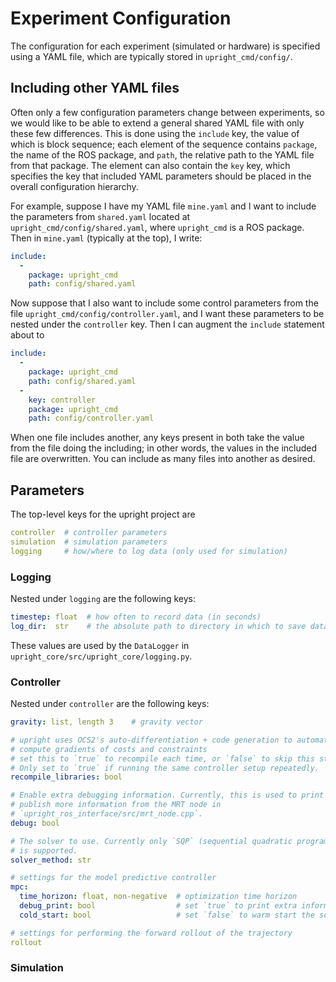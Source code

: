 # Experiment Configuration

The configuration for each experiment (simulated or hardware) is specified
using a YAML file, which are typically stored in `upright_cmd/config/`.

## Including other YAML files

Often only a few configuration parameters change between experiments, so we
would like to be able to extend a general shared YAML file with only these few
differences. This is done using the `include` key, the value of which is block
sequence; each element of the sequence contains `package`, the name of the ROS
package, and `path`, the relative path to the YAML file from that package. The
element can also contain the `key` key, which specifies the key that included
YAML parameters should be placed in the overall configuration hierarchy.

For example, suppose I have my YAML file `mine.yaml` and I want to include the
parameters from `shared.yaml` located at `upright_cmd/config/shared.yaml`,
where `upright_cmd` is a ROS package. Then in `mine.yaml` (typically at the
top), I write:
```yaml
include:
  -
    package: upright_cmd
    path: config/shared.yaml
```

Now suppose that I also want to include some control parameters from the file
`upright_cmd/config/controller.yaml`, and I want these parameters to be nested
under the `controller` key. Then I can augment the `include` statement about
to
```yaml
include:
  -
    package: upright_cmd
    path: config/shared.yaml
  -
    key: controller
    package: upright_cmd
    path: config/controller.yaml
```

When one file includes another, any keys present in both take the value from
the file doing the including; in other words, the values in the included file
are overwritten. You can include as many files into another as desired.

## Parameters

The top-level keys for the upright project are
```yaml
controller  # controller parameters
simulation  # simulation parameters
logging     # how/where to log data (only used for simulation)
```

### Logging

Nested under `logging` are the following keys:
```yaml
timestep: float  # how often to record data (in seconds)
log_dir:  str    # the absolute path to directory in which to save data
```
These values are used by the `DataLogger` in
`upright_core/src/upright_core/logging.py`.

### Controller
Nested under `controller` are the following keys:
```yaml
gravity: list, length 3    # gravity vector

# upright uses OCS2's auto-differentiation + code generation to automatically
# compute gradients of costs and constraints
# set this to `true` to recompile each time, or `false` to skip this step.
# Only set to `true` if running the same controller setup repeatedly.
recompile_libraries: bool

# Enable extra debugging information. Currently, this is used to print and
# publish more information from the MRT node in
# `upright_ros_interface/src/mrt_node.cpp`.
debug: bool

# The solver to use. Currently only `SQP` (sequential quadratic programming)
# is supported.
solver_method: str

# settings for the model predictive controller
mpc:
  time_horizon: float, non-negative  # optimization time horizon
  debug_print: bool                  # set `true` to print extra information
  cold_start: bool                   # set `false` to warm start the solver at each control iteration

# settings for performing the forward rollout of the trajectory
rollout
```

### Simulation
